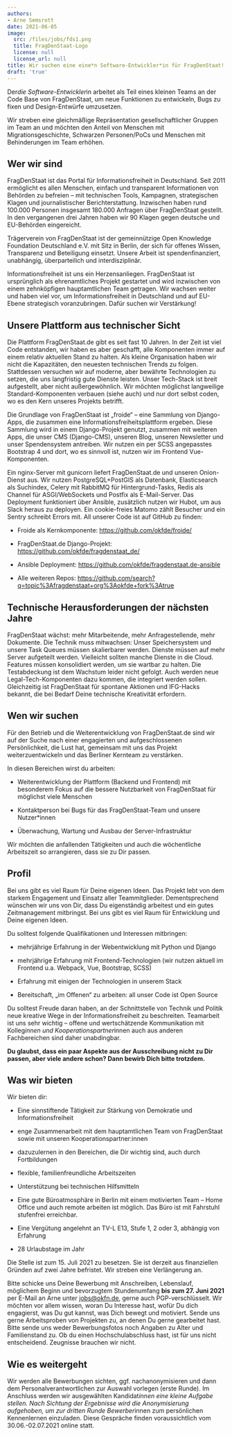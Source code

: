 ```yaml
---
authors:
- Arne Semsrott
date: 2021-06-05
image:
  src: /files/jobs/fds1.png
  title: FragDenStaat-Logo
  license: null
  license_url: null
title: Wir suchen eine eine*n Software-Entwickler*in für FragDenStaat!
draft: 'true'
---
```


Der*die Software-Entwickler*in arbeitet als Teil eines kleinen Teams an der Code Base von FragDenStaat, um neue Funktionen zu entwickeln, Bugs zu fixen und Design-Entwürfe umzusetzen.

Wir streben eine gleichmäßige Repräsentation gesellschaftlicher Gruppen im Team an und möchten den Anteil von Menschen mit Migrationsgeschichte, Schwarzen Personen/PoCs und Menschen mit Behinderungen im Team erhöhen.

## Wer wir sind

FragDenStaat ist das Portal für Informationsfreiheit in Deutschland. Seit 2011 ermöglicht es allen Menschen, einfach und transparent Informationen von Behörden zu befreien – mit technischen Tools, Kampagnen, strategischen Klagen und journalistischer Berichterstattung.  Inzwischen haben rund 100.000 Personen insgesamt 180.000 Anfragen über FragDenStaat gestellt. In den vergangenen drei Jahren haben wir 90 Klagen gegen deutsche und EU-Behörden eingereicht.

Trägerverein von FragDenStaat ist der gemeinnützige Open Knowledge Foundation Deutschland e.V. mit Sitz in Berlin, der sich für offenes Wissen, Transparenz und Beteiligung einsetzt. Unsere Arbeit ist spendenfinanziert, unabhängig, überparteilich und interdisziplinär.

Informationsfreiheit ist uns ein Herzensanliegen. FragDenStaat ist ursprünglich als ehrenamtliches Projekt gestartet und wird inzwischen von einem zehnköpfigen hauptamtlichen Team getragen. Wir wachsen weiter und haben viel vor, um Informationsfreiheit in Deutschland und auf EU-Ebene strategisch voranzubringen. Dafür suchen wir Verstärkung!

## Unsere Plattform aus technischer Sicht

Die Plattform FragDenStaat.de gibt es seit fast 10 Jahren. In der Zeit ist viel Code entstanden, wir haben es aber geschafft, alle Komponenten immer auf einem relativ aktuellen Stand zu halten. Als kleine Organisation haben wir nicht die Kapazitäten, den neuesten technischen Trends zu folgen. Stattdessen versuchen wir auf moderne, aber bewährte Technologien zu setzen, die uns langfristig gute Dienste leisten. Unser Tech-Stack ist breit aufgestellt, aber nicht außergewöhnlich. Wir möchten möglichst langweilige Standard-Komponenten verbauen (siehe auch) und nur dort selbst coden, wo es den Kern unseres Projekts betrifft.

Die Grundlage von FragDenStaat ist „froide“ – eine Sammlung von Django-Apps, die zusammen eine Informationsfreiheitsplattform ergeben. Diese Sammlung wird in einem Django-Projekt genutzt, zusammen mit weiteren Apps, die unser CMS (Django-CMS), unseren Blog, unseren Newsletter und unser Spendensystem antreiben. Wir nutzen ein per SCSS angepasstes Bootstrap 4 und dort, wo es sinnvoll ist, nutzen wir im Frontend Vue-Komponenten.

Ein nginx-Server mit gunicorn liefert FragDenStaat.de und unseren Onion-Dienst aus. Wir nutzen PostgreSQL+PostGIS als Datenbank, Elasticsearch als Suchindex, Celery mit RabbitMQ für Hintergrund-Tasks, Redis als Channel für ASGI/WebSockets und Postfix als E-Mail-Server. Das Deployment funktioniert über Ansible, zusätzlich nutzen wir Hubot, um aus Slack heraus zu deployen. Ein cookie-freies Matomo zählt Besucher und ein Sentry schreibt Errors mit. All unserer Code ist auf GitHub zu finden:

- Froide als Kernkomponente: https://github.com/okfde/froide/

- FragDenStaat.de Django-Projekt: https://github.com/okfde/fragdenstaat_de/

- Ansible Deployment: https://github.com/okfde/fragdenstaat.de-ansible

- Alle weiteren Repos: https://github.com/search?q=topic%3Afragdenstaat+org%3Aokfde+fork%3Atrue

## Technische Herausforderungen der nächsten Jahre

FragDenStaat wächst: mehr Mitarbeitende, mehr Anfragestellende, mehr Dokumente. Die Technik muss mitwachsen: Unser Speichersystem und unsere Task Queues müssen skalierbarer werden. Dienste müssen auf mehr Server aufgeteilt werden. Vielleicht sollten manche Dienste in die Cloud. Features müssen konsolidiert werden, um sie wartbar zu halten. Die Testabdeckung ist dem Wachstum leider nicht gefolgt. Auch werden neue Legal-Tech-Komponenten dazu kommen, die integriert werden sollen. Gleichzeitig ist FragDenStaat für spontane Aktionen und IFG-Hacks bekannt, die bei Bedarf Deine technische Kreativität erfordern.

## Wen wir suchen

Für den Betrieb und die Weiterentwicklung von FragDenStaat.de sind wir auf der Suche nach einer engagierten und aufgeschlossenen Persönlichkeit, die Lust hat, gemeinsam mit uns das Projekt weiterzuentwickeln und das Berliner Kernteam zu verstärken.

In diesen Bereichen wirst du arbeiten:

- Weiterentwicklung der Plattform (Backend und Frontend) mit besonderem Fokus auf die bessere Nutzbarkeit von FragDenStaat für möglichst viele Menschen

- Kontaktperson bei Bugs für das FragDenStaat-Team und unsere Nutzer*innen

- Überwachung, Wartung und Ausbau der Server-Infrastruktur

Wir möchten die anfallenden Tätigkeiten und auch die wöchentliche Arbeitszeit so arrangieren, dass sie zu Dir passen.


## Profil

Bei uns gibt es viel Raum für Deine eigenen Ideen. Das Projekt lebt von dem starkem Engagement und Einsatz aller Teammitglieder. Dementsprechend wünschen wir uns von Dir, dass Du eigenständig arbeitest und ein gutes Zeitmanagement mitbringst. Bei uns gibt es viel Raum für Entwicklung und Deine eigenen Ideen.

Du solltest folgende Qualifikationen und Interessen mitbringen:

- mehrjährige Erfahrung in der Webentwicklung mit Python und Django

- mehrjährige Erfahrung mit Frontend-Technologien (wir nutzen aktuell im Frontend u.a. Webpack, Vue, Bootstrap, SCSS)

- Erfahrung mit einigen der Technologien in unserem Stack

- Bereitschaft, „im Offenen“ zu arbeiten: all unser Code ist Open Source

Du solltest Freude daran haben, an der Schnittstelle von Technik und Politik neue kreative Wege in der Informationsfreiheit zu beschreiten. Teamarbeit ist uns sehr wichtig – offene und wertschätzende Kommunikation mit Kolleg*innen und Kooperationspartner*innen auch aus anderen Fachbereichen sind daher unabdingbar.

**Du glaubst, dass ein paar Aspekte aus der Ausschreibung nicht zu Dir passen, aber viele andere schon? Dann bewirb Dich bitte trotzdem.**

## Was wir bieten

Wir bieten dir:

- Eine sinnstiftende Tätigkeit zur Stärkung von Demokratie und Informationsfreiheit

- enge Zusammenarbeit mit dem hauptamtlichen Team von FragDenStaat sowie mit unseren Kooperationspartner:innen

- dazuzulernen in den Bereichen, die Dir wichtig sind, auch durch Fortbildungen

- flexible, familienfreundliche Arbeitszeiten

- Unterstützung bei technischen Hilfsmitteln

- Eine gute Büroatmosphäre in Berlin mit einem motivierten Team – Home Office und auch remote arbeiten ist möglich. Das Büro ist mit Fahrstuhl stufenfrei erreichbar.

- Eine Vergütung angelehnt an TV-L E13, Stufe 1, 2 oder 3, abhängig von Erfahrung

- 28 Urlaubstage im Jahr

Die Stelle ist zum 15. Juli 2021 zu besetzen. Sie ist derzeit aus finanziellen Gründen auf zwei Jahre befristet. Wir streben eine Verlängerung an.

Bitte schicke uns Deine Bewerbung mit Anschreiben, Lebenslauf, möglichem Beginn und bevorzugtem Stundenumfang **bis zum 27. Juni 2021** per E-Mail an Arne unter jobs@okfn.de, gerne auch PGP-verschlüsselt. Wir möchten vor allem wissen, woran Du Interesse hast, wofür Du dich engagierst, was Du gut kannst, was Dich bewegt und motiviert. Sende uns gerne Arbeitsproben von Projekten zu, an denen Du gerne gearbeitet hast. Bitte sende uns weder Bewerbungsfotos noch Angaben zu Alter und Familienstand zu. Ob du einen Hochschulabschluss hast, ist für uns nicht entscheidend. Zeugnisse brauchen wir nicht.

## Wie es weitergeht

Wir werden alle Bewerbungen sichten, ggf. nachanonymisieren und dann dem Personalverantwortlichen zur Auswahl vorlegen (erste Runde). Im Anschluss werden wir ausgewählten Kandidat*innen eine kleine Aufgabe stellen. Nach Sichtung der Ergebnisse wird die Anonymisierung aufgehoben, um zur dritten Runde Bewerber*innen zum persönlichen Kennenlernen einzuladen. Diese Gespräche finden voraussichtlich vom 30.06.-02.07.2021 online statt.